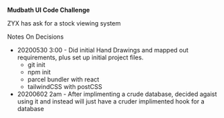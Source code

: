**Mudbath UI Code Challenge**


ZYX has ask for a stock viewing system


Notes On Decisions 
* 20200530 3:00 - Did initial Hand Drawings and mapped out requirements, plus set up initial project files.
  * git init
  * npm init
  * parcel bundler with react
  * tailwindCSS with postCSS
* 20200602 2am - After implimenting a crude database, decided agaist using it and instead will just have a cruder implimented hook for a database
